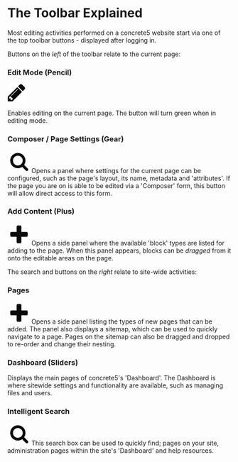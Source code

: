 # The Toolbar Explained

Most editing activities performed on a concrete5 website start via one of the top toolbar buttons - displayed after logging in.

Buttons on the *left* of the toolbar relate to the current page:


### Edit Mode (Pencil)
![](/assets/pencil.png)

Enables editing on the current page. The button will turn green when in editing mode.


### Composer / Page Settings (Gear)
![](/assets/search.png)
Opens a panel where settings for the current page can be configured, such as the page's layout, its name, metadata and 'attributes'.
If the page you are on is able to be edited via a 'Composer' form, this button will allow direct access to this form.


### Add Content (Plus)
![](/assets/plus.png)
Opens a side panel where the available 'block' types are listed for adding to the page. When this panel appears, blocks can be *dragged* from it onto the editable areas on the page.

The search and buttons on the *right* relate to site-wide activities: 


### Pages
![](/assets/plus.png)
Opens a side panel listing the types of new pages that can be added. The panel also displays a sitemap, which can be used to quickly navigate to a page. Pages on the sitemap can also be dragged and dropped to re-order and change their nesting.


### Dashboard (Sliders)
Displays the main pages of concrete5's 'Dashboard'. The Dashboard is where sitewide settings and functionality are available, such as managing files and users.


### Intelligent Search
![](/assets/search.png)
This search box can be used to quickly find; pages on your site, administration pages within the site's 'Dashboard' and help resources.
